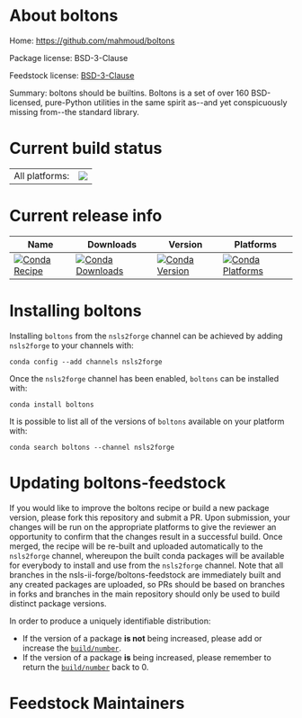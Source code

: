 About boltons
=============

Home: https://github.com/mahmoud/boltons

Package license: BSD-3-Clause

Feedstock license: [BSD-3-Clause](https://github.com/nsls-ii-forge/boltons-feedstock/blob/master/LICENSE.txt)

Summary: boltons should be builtins. Boltons is a set of over 160 BSD-licensed, pure-Python utilities in the same spirit as--and yet conspicuously missing from--the standard library.


Current build status
====================


<table><tr><td>All platforms:</td>
    <td>
      <a href="https://dev.azure.com/nsls2forge/nsls2forge/_build/latest?definitionId=20&branchName=master">
        <img src="https://dev.azure.com/nsls2forge/nsls2forge/_apis/build/status/boltons-feedstock?branchName=master">
      </a>
    </td>
  </tr>
</table>

Current release info
====================

| Name | Downloads | Version | Platforms |
| --- | --- | --- | --- |
| [![Conda Recipe](https://img.shields.io/badge/recipe-boltons-green.svg)](https://anaconda.org/nsls2forge/boltons) | [![Conda Downloads](https://img.shields.io/conda/dn/nsls2forge/boltons.svg)](https://anaconda.org/nsls2forge/boltons) | [![Conda Version](https://img.shields.io/conda/vn/nsls2forge/boltons.svg)](https://anaconda.org/nsls2forge/boltons) | [![Conda Platforms](https://img.shields.io/conda/pn/nsls2forge/boltons.svg)](https://anaconda.org/nsls2forge/boltons) |

Installing boltons
==================

Installing `boltons` from the `nsls2forge` channel can be achieved by adding `nsls2forge` to your channels with:

```
conda config --add channels nsls2forge
```

Once the `nsls2forge` channel has been enabled, `boltons` can be installed with:

```
conda install boltons
```

It is possible to list all of the versions of `boltons` available on your platform with:

```
conda search boltons --channel nsls2forge
```




Updating boltons-feedstock
==========================

If you would like to improve the boltons recipe or build a new
package version, please fork this repository and submit a PR. Upon submission,
your changes will be run on the appropriate platforms to give the reviewer an
opportunity to confirm that the changes result in a successful build. Once
merged, the recipe will be re-built and uploaded automatically to the
`nsls2forge` channel, whereupon the built conda packages will be available for
everybody to install and use from the `nsls2forge` channel.
Note that all branches in the nsls-ii-forge/boltons-feedstock are
immediately built and any created packages are uploaded, so PRs should be based
on branches in forks and branches in the main repository should only be used to
build distinct package versions.

In order to produce a uniquely identifiable distribution:
 * If the version of a package **is not** being increased, please add or increase
   the [``build/number``](https://conda.io/docs/user-guide/tasks/build-packages/define-metadata.html#build-number-and-string).
 * If the version of a package **is** being increased, please remember to return
   the [``build/number``](https://conda.io/docs/user-guide/tasks/build-packages/define-metadata.html#build-number-and-string)
   back to 0.

Feedstock Maintainers
=====================


